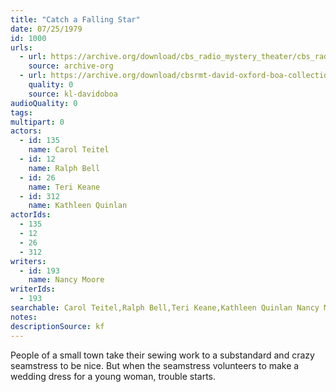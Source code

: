 ```yaml
---
title: "Catch a Falling Star"
date: 07/25/1979
id: 1000
urls: 
  - url: https://archive.org/download/cbs_radio_mystery_theater/cbs_radio_mystery_theater-0951-1000.zip/cbs_radio_mystery_theater-0951-1000%2Fcbsrmt_1000_catch_a_falling_star.mp3
    source: archive-org
  - url: https://archive.org/download/cbsrmt-david-oxford-boa-collection/CBSRMT-790725-1000-Catch-a-Falling-Star-(128-44)_KQV-{BoA}.mp3
    quality: 0
    source: kl-davidoboa
audioQuality: 0
tags: 
multipart: 0
actors:  
  - id: 135
    name: Carol Teitel  
  - id: 12
    name: Ralph Bell  
  - id: 26
    name: Teri Keane  
  - id: 312
    name: Kathleen Quinlan
actorIds:  
  - 135  
  - 12  
  - 26  
  - 312
writers:  
  - id: 193
    name: Nancy Moore
writerIds:  
  - 193
searchable: Carol Teitel,Ralph Bell,Teri Keane,Kathleen Quinlan Nancy Moore
notes: 
descriptionSource: kf
---
```

People of a small town take their sewing work to a substandard and crazy seamstress to be nice. But when the seamstress volunteers to make a wedding dress for a young woman, trouble starts.